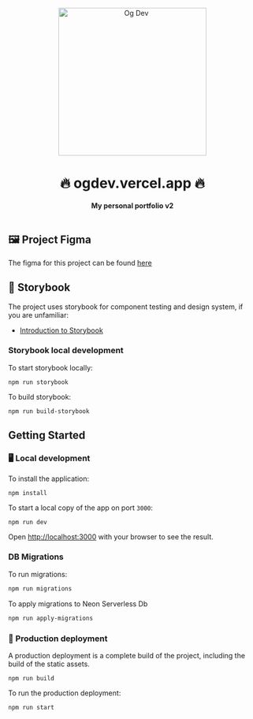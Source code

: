 <div align="center">
  <br>
  <img alt="Og Dev" src="https://res.cloudinary.com/smithtech/image/upload/v1709138537/l7waozldwzauwpvakgb5.png" width="300px">
  <h1>🔥 ogdev.vercel.app 🔥</h1>
  <strong>My personal portfolio v2</strong>
</div>
<br>

## 🖼️ Project Figma

The figma for this project can be found [here](https://www.figma.com/file/1vn9HwlgilaJdDRTQrFUku/OG_dev_portfolio?node-id=194%3A6923&t=Ia8Cw6pA4csnoMN1-1)

## 📙 Storybook

The project uses storybook for component testing and design system, if you are unfamiliar:

- [Introduction to Storybook](https://storybook.js.org/docs/react/get-started/introduction)

### Storybook local development

To start storybook locally:

```shell
npm run storybook
```

To build storybook:

```shell
npm run build-storybook
```

## Getting Started

### 🖥️ Local development

To install the application:

```shell
npm install
```

To start a local copy of the app on port `3000`:

```shell
npm run dev
```

Open [http://localhost:3000](http://localhost:3000) with your browser to see the result.

### DB Migrations

To run migrations:

```bash
npm run migrations
```

To apply migrations to Neon Serverless Db

```bash
npm run apply-migrations
```

### 🚀 Production deployment

A production deployment is a complete build of the project, including the build of the static assets.

```shell
npm run build
```

To run the production deployment:

```shell
npm run start
```
